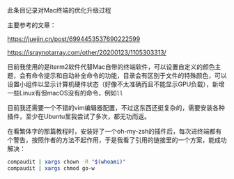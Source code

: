 此条目记录对Mac终端的优化升级过程

主要参考的文章：

https://juejin.cn/post/6994453537690222599

https://israynotarray.com/other/20200123/1105303313/

目前我使用的是iterm2软件代替Mac自带的终端软件，可以设置自定义的颜色主题，会有命令提示和自动补全命令的功能，目录会有区别于文件的特殊颜色，可以设置小组件以显示计算机硬件状态（好像不太准确而且不能显示GPU负载），新增一些Linux有但macOS没有的命令，例如`ll`

目前我还需要一个不错的vim编辑器配置，不过这东西还挺复杂的，需要安装各种插件，至少在Ubuntu里我尝试了多次，都无功而返。



在看繁体字的那篇教程时，安装好了一个oh-my-zsh的插件后，每次进终端都有个警告，按照作者的方法不起作用，于是我看了引用的链接里的一个方案，能成功解决：

```bash
compaudit | xargs chown -R "$(whoami)"
compaudit | xargs chmod go-w
```


